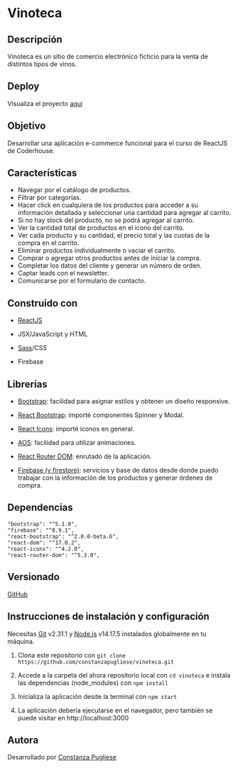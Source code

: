 # Vinoteca

## Descripción

Vinoteca es un sitio de comercio electrónico ficticio para la venta de distintos tipos de vinos.

## Deploy

Visualiza el proyecto [aquí]()

## Objetivo

Desarrollar una aplicación e-commerce funcional para el curso de ReactJS de Coderhouse.

## Características

* Navegar por el catálogo de productos.
* Filtrar por categorías.
* Hacer click en cualquiera de los productos para acceder a su información detallada y seleccionar una cantidad para agregar al carrito.
* Si no hay stock del producto, no se podrá agregar al carrito.
* Ver la cantidad total de productos en el ícono del carrito.
* Ver cada producto y su cantidad, el precio total y las cuotas de la compra en el carrito.
* Eliminar productos individualmente o vaciar el carrito.
* Comprar o agregar otros productos antes de iniciar la compra.
* Completar los datos del cliente y generar un número de orden.
* Captar leads con el newsletter.
* Comunicarse por el formulario de contacto.

## Construido con

- [ReactJS](https://es.reactjs.org/)

- JSX/JavaScript y HTML

- [Sass](https://sass-lang.com/)/CSS

- Firebase

## Librerías

- [Bootstrap](https://getbootstrap.com/): facilidad para asignar estilos y obtener un diseño responsive.

- [React Bootstrap](https://react-bootstrap.github.io/): importé componentes Spinner y Modal.

- [React Icons](https://react-icons.github.io/react-icons/): importé íconos en general.

- [AOS](https://michalsnik.github.io/aos/): facilidad para utilizar animaciones.

- [React Router DOM](https://reactrouter.com/web/guides/quick-start): enrutado de la aplicación.

- [Firebase (y firestore)](https://firebase.google.com/): servicios y base de datos desde donde puedo trabajar con la información de los productos y generar órdenes de compra.

## Dependencias
    "bootstrap": "^5.1.0",
    "firebase": "^8.9.1",
    "react-bootstrap": "^2.0.0-beta.6",
    "react-dom": "^17.0.2",
    "react-icons": "^4.2.0",
    "react-router-dom": "^5.3.0",

## Versionado

[GitHub](https://github.com/)

## Instrucciones de instalación y configuración

Necesitas [Git](https://git-scm.com/) v2.31.1 y [Node.js](https://nodejs.org/es/) v14.17.5 instalados globalmente en tu máquina.

1. Clona este repositorio con `git clone https://github.com/constanzapugliese/vinoteca.git`

2. Accede a la carpeta del ahora repositorio local con `cd vinoteca` e instala las dependencias (node_modules) con `npm install`

3. Inicializa la aplicación desde la terminal con `npm start`

4. La aplicación debería ejecutarse en el navegador, pero también se puede visitar en http://localhost:3000

## Autora

Desarrollado por [Constanza Pugliese](https://www.linkedin.com/in/constanzapugliese/)